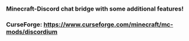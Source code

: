 ### Minecraft-Discord chat bridge with some additional features!
### CurseForge: https://www.curseforge.com/minecraft/mc-mods/discordium

